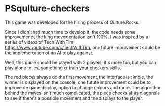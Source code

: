 # PSqulture-checkers
This game was developed for the hiring process of Qulture.Rocks. 

Since I didn't had much time to develop it, the code needs some improvements, the king movementation isn't 100%.
I was inspired by a series of videos of Tech With Tim https://www.youtube.com/c/TechWithTim, one future improvement could be the implementation of an AI to play against.

Well, this game should be played with 2 players, it's more fun, but you can play alone to test something or train your checkers skills.

The red pieces always do the first movement, the interface is simple, the winner is displayed on the console, one futute improvement could be to improve de game display, option to change colours and more. 
The algorithm behind the moves isn't much complicated, the piece checks all its diagonals to see if there's a possible movement and the displays to the player.

